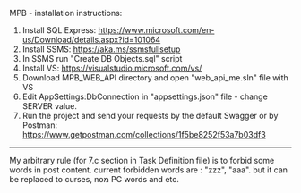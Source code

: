 ‏MPB - installation instructions:
1. Install SQL Express: https://www.microsoft.com/en-us/Download/details.aspx?id=101064
2. Install SSMS: https://aka.ms/ssmsfullsetup
3. In SSMS run "Create DB Objects.sql" script
4. Install VS: https://visualstudio.microsoft.com/vs/
5. Download MPB_WEB_API directory and open "web_api_me.sln" file with VS
6. Edit AppSettings:DbConnection in "appsettings.json" file - change SERVER value.
7. Run the project and send your requests by the default Swagger or by Postman: https://www.getpostman.com/collections/1f5be8252f53a7b03df3
--------------------------------------------------------------------------------------------------------------------------------------------
My arbitrary rule (for 7.c section in Task Definition file) is to forbid some words in post content. current forbidden words are : "zzz", "aaa". but it can be replaced to curses, noמ PC words and etc. 

